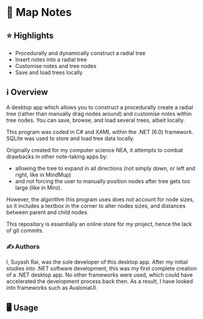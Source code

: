 # 📝 Map Notes

## ⭐ Highlights
- Procedurally and dynamically construct a radial tree
- Insert notes into a radial tree
- Customise notes and tree nodes
- Save and load trees locally

## ℹ️ Overview
A desktop app which allows you to construct a procedurally create a radial tree (rather than manually drag nodes around) and customise notes within tree nodes. You can save, browse, and load several trees, albeit locally.

This program was coded in C# and XAML within the .NET (6.0) framework. SQLite was used to store and load tree data locally.

Originally created for my computer science NEA, it attempts to combat drawbacks in other note-taking apps by:
- allowing the tree to expand in all directions (not simply down, or left and right, like in MindMup)
- and not forcing the user to manually position nodes after tree gets too large (like in Miro).

However, the algorithm this program uses does not account for node sizes, so it includes a textbox in the corner to alter nodes sizes, and distances between parent and child nodes.

This repository is essentially an online store for my project, hence the lack of git commits.

### ✍️ Authors
I, Suyash Rai, was the sole developer of this desktop app. After my initial studies into .NET software development, this was my first complete creation of a .NET desktop app. No other frameworks were used, which could have accelerated the development process back then. As a result, I have looked into frameworks such as AvaloniaUI.

## 🖥️ Usage
